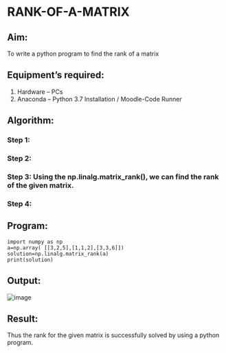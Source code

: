 # RANK-OF-A-MATRIX
## Aim:
To write a python program to find the rank of a matrix
## Equipment’s required:
1. 	Hardware – PCs
2. 	Anaconda – Python 3.7 Installation / Moodle-Code Runner
## Algorithm:
### Step 1: 
### Step 2: 
### Step 3: Using the np.linalg.matrix_rank(), we can find the rank of the given matrix.
### Step 4: 
## Program:

```
import numpy as np
a=np.array( [[3,2,5],[1,1,2],[3,3,6]])
solution=np.linalg.matrix_rank(a)
print(solution)
```

## Output:

![image](https://github.com/user-attachments/assets/8f629cda-b4c6-431e-89a5-84909375cc79)

## Result:
Thus the rank for the given matrix is successfully solved by  using a python program.

